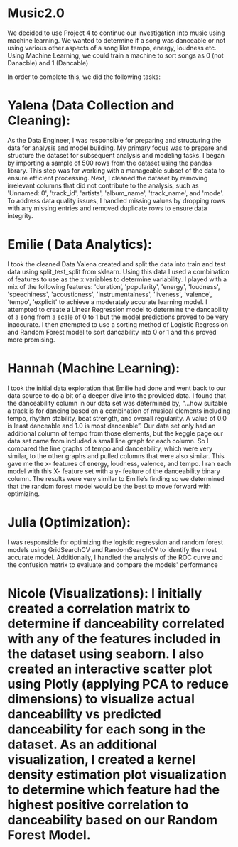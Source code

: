 # Music2.0
We decided to use Project 4 to continue our investigation into music using machine learning. We wanted to determine if a song was danceable or not using various other aspects of a song like tempo, energy, loudness etc. Using Machine Learning, we could train a machine to sort songs as 0 (not Danacble) and 1 (Dancable)

 In order to complete this, we did the following tasks:

# Yalena (Data Collection and Cleaning):
As the Data Engineer, I was responsible for preparing and structuring the data for analysis and model building. My primary focus was to prepare and structure the dataset for subsequent analysis and modeling tasks. I began by importing a sample of 500 rows from the dataset using the pandas library. This step was for working with a manageable subset of the data to ensure efficient processing. Next, I cleaned the dataset by removing irrelevant columns that did not contribute to the analysis, such as 'Unnamed: 0', 'track_id', 'artists', 'album_name', 'track_name', and 'mode'. To address data quality issues, I handled missing values by dropping rows with any missing entries and removed duplicate rows to ensure data integrity.

# Emilie ( Data Analytics): 
I took the cleaned Data Yalena created and split the data into train and test data using split_test_split from sklearn. Using this data I used a combination of features to use as the x variables to determine variability. I played with a mix of the following features: 'duration’, 'popularity', 'energy', 'loudness', 'speechiness', 'acousticness', 'instrumentalness', 'liveness', 'valence', 'tempo', 'explicit'  to achieve a moderately accurate learning model. I attempted to create a Linear Regression model to determine the dancability of a song from a scale of 0 to 1 but the model predictions proved to be very inaccurate. I then attempted to use a sorting method of Logistic Regression and Random Forest model to sort dancability into 0 or 1 and this proved more promising. 

# Hannah (Machine Learning):  
I took the initial data exploration that Emilie had done and went back to our data source to do a bit of a deeper dive into the provided data. I found that the danceability column in our data set was determined by,  “...how suitable a track is for dancing based on a combination of musical elements including tempo, rhythm stability, beat strength, and overall regularity. A value of 0.0 is least danceable and 1.0 is most danceable”. Our data set only had an additional column of tempo from those elements, but the keggle page our data set came from included a small line graph for each column. So I compared the line graphs of tempo and danceability, which were very similar, to the other graphs and pulled columns that were also similar. This gave me the x- features of energy, loudness, valence, and tempo. I ran each model with this X- feature set with a y- feature of the danceability binary column. The results were very similar to Emilie’s finding so we determined that the random forest model would be the best to move forward with optimizing.

# Julia (Optimization): 
I was responsible for optimizing the logistic regression and random forest models using GridSearchCV and RandomSearchCV to identify the most accurate model. Additionally, I handled the analysis of the ROC curve and the confusion matrix to evaluate and compare the models' performance

# Nicole (Visualizations): I initially created a correlation matrix to determine if danceability correlated with any of the features included in the dataset using seaborn. I also created an interactive scatter plot using Plotly (applying PCA to reduce dimensions) to visualize actual danceability vs predicted danceability for each song in the dataset. As an additional visualization, I created a kernel density estimation plot visualization to determine which feature had the highest positive correlation to danceability based on our Random Forest Model.
